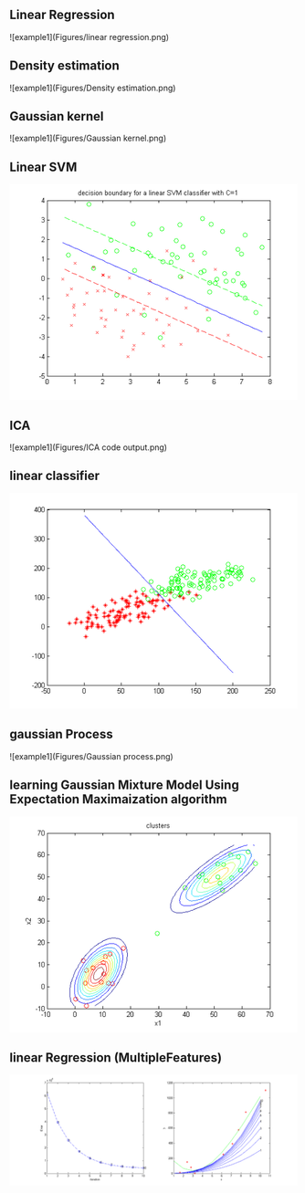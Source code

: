 Linear Regression
---------------------
![example1](Figures/linear regression.png)


Density estimation
---------------------
![example1](Figures/Density estimation.png)


Gaussian kernel
---------------------
![example1](Figures/Gaussian kernel.png)




Linear SVM
---------------------
![example1](Figures/LinearSVMUsingCVX.png)


ICA
---------------------
![example1](Figures/ICA code output.png)


linear classifier
---------------------
![example1](Figures/discriminantFunction.png)


gaussian Process
---------------------
![example1](Figures/Gaussian process.png)


learning Gaussian Mixture Model Using Expectation Maximaization algorithm
---------------------
![example1](Figures/learnGaussianMixtureModelUsingExpectationMaximaization.png)


linear Regression (MultipleFeatures)
---------------------
![example1](Figures/linearRegressionMultipleFeatures.png)

